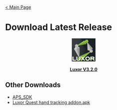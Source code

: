 [< Main Page](https://github.com/guiglass/LUXOR/blob/gh-pages/index.md)

# Download Latest Release

<p align="center">
  <a href="">
     <img width="15%" height="15%" src="/img/Luxor Logo Text.png">
  </a>
</p>
  
<p align="center">
  <b><a href=https://drive.google.com/drive/folders/1728cW_OSFzJ1Cjs5SnVK2ibCNaKedSnm> Luxor V3.2.0 </a></b>
</p>

## Other Downloads

- [APS_SDK](https://github.com/guiglass/LUXOR/blob/gh-pages/APS_SDK.unitypackage?raw=true)
- [Luxor Quest hand tracking addon.apk](http://www.mediafire.com/file/9b3fdc1n5i9v4n4/Luxor_Quest_finger_tracking.apk/file)

